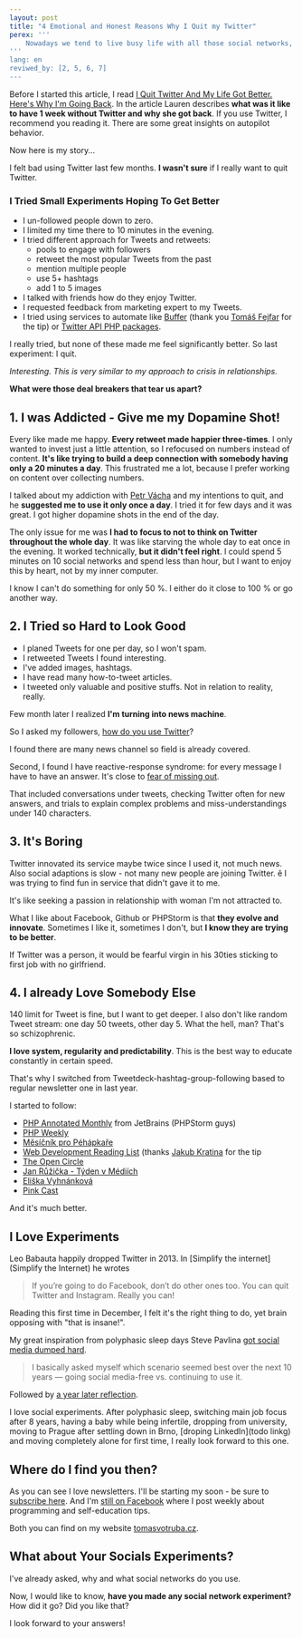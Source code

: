 ```yaml
---
layout: post
title: "4 Emotional and Honest Reasons Why I Quit my Twitter"
perex: '''
    Nowadays we tend to live busy life with all those social networks, notifications and pings. So busy, we don't have emotional space to just evaluate "How do I like that?". In my life, this creates cycles, where I keep doing over and over the same thing without any progress.<br><br>After few months feeling bad with Twitter, I've finally decided to quit. Instead of technical point of view <strong>I will focus on my feelings - because that's what matters the most</strong>.
'''
lang: en
reviwed_by: [2, 5, 6, 7]
---
```


Before I started this article, I read 
[I Quit Twitter And My Life Got Better. Here's Why I'm Going Back](http://www.forbes.com/sites/laurenorsini/2015/11/11/i-quit-twitter-and-my-life-got-better-heres-why-im-going-back). In the article Lauren describes **what was it like to have 1 week without Twitter and why she got back**. If you use Twitter, I recommend you reading it. There are some great insights on autopilot behavior.
 
Now here is my story...

I felt bad using Twitter last few months. **I wasn't sure** if I really want to quit Twitter. 

### I Tried Small Experiments Hoping To Get Better

- I un-followed people down to zero.
- I limited my time there to 10 minutes in the evening. 
- I tried different approach for Tweets and retweets:
    - pools to engage with followers
    - retweet the most popular Tweets from the past
    - mention multiple people 
    - use 5+ hashtags
    - add 1 to 5 images
- I talked with friends how do they enjoy Twitter.
- I requested feedback from marketing expert to my Tweets.
- I tried using services to automate like [Buffer](https://buffer.com/) (thank you [Tomáš Fejfar](https://www.tomasfejfar.cz/) for the tip) or [Twitter API PHP packages](https://github.com/search?l=PHP&q=twitter&type=Repositories&utf8=%E2%9C%93).

I really tried, but none of these made me feel significantly better. So last experiment: I quit.

*Interesting. This is very similar to my approach to crisis in relationships.*

**What were those deal breakers that tear us apart?**


## 1. I was Addicted - Give me my Dopamine Shot!

Every like made me happy. **Every retweet made happier three-times**. I only wanted to invest just a little attention, so I refocused on numbers instead of content.
**It's like trying to build a deep connection with somebody having only a 20 minutes a day**. This frustrated me a lot, because I prefer working on content over collecting numbers.

I talked about my addiction with [Petr Vácha](http://petrvacha.com/) and my intentions to quit, and he **suggested me to use it only once a day**.
I tried it for few days and it was great. I got higher dopamine shots in the end of the day.

The only issue for me was **I had to focus to not to think on Twitter throughout the whole day**. It was like starving the whole day to eat once in the evening.
It worked technically, **but it didn't feel right**. I could spend 5 minutes on 10 social networks and spend less than hour, but I want to enjoy this by heart, not by my inner computer. 

I know I can't do something for only 50 %. I either do it close to 100 % or go another way. 


## 2. I Tried so Hard to Look Good

- I planed Tweets for one per day, so I won't spam.
- I retweeted Tweets I found interesting.
- I've added images, hashtags. 
- I have read many how-to-tweet articles.
- I tweeted only valuable and positive stuffs. Not in relation to reality, really. 

Few month later I realized **I'm turning into news machine**.

So I asked my followers, [how do you use Twitter](https://twitter.com/VotrubaT/status/816753682482085896)?

I found there are many news channel so field is already covered.

Second, I found I have reactive-response syndrome: for every message I have to have an answer. It's close to [fear of missing out](https://zenhabits.net/miss/). 

That included conversations under tweets, checking Twitter often for new answers, and trials to explain complex problems and miss-understandings under 140 characters. 


## 3. It's Boring

Twitter innovated its service maybe twice since I used it, not much news. Also social adaptions is slow - not many new people are joining Twitter. 
ě
I was trying to find fun in service that didn't gave it to me.
 
It's like seeking a passion in relationship with woman I'm not attracted to.


What I like about Facebook, Github or PHPStorm is that **they evolve and innovate**. Sometimes I like it, sometimes I don't, but **I know they are trying to be better**.
  
If Twitter was a person, it would be fearful virgin in his 30ties sticking to first job with no girlfriend.  

 

## 4. I already Love Somebody Else

140 limit for Tweet is fine, but I want to get deeper. I also don't like random Tweet stream: one day 50 tweets, other day 5. What the hell, man? That's so schizophrenic.

**I love system, regularity and predictability**. This is the best way to educate constantly in certain speed.
 
That's why I switched from Tweetdeck-hashtag-group-following based to regular newsletter one in last year.

I started to follow: 

- [PHP Annotated Monthly](https://info.jetbrains.com/PHP-Annotated-Subscription.html) from JetBrains (PHPStorm guys)
- [PHP Weekly](http://www.phpweekly.com/)
- [Měsíčník pro Péhápkaře](pehapkari.cz/#newsletter)
- [Web Development Reading List](https://wdrl.info/) (thanks [Jakub Kratina](http://jakubkratina.cz/) for the tip 
- [The Open Circle](http://marketmeditations.com/theopencircle/)
- [Jan Růžička - Týden v Médiích](https://www.respekt.cz/echo/neco-konci-neco-zacina)
- [Eliška Vyhnánková](http://vyhnankova.cz/)
- [Pink Cast](http://www.danpink.com/pinkcast/)

And it's much better.


## I Love Experiments

Leo Babauta happily dropped Twitter in 2013. In [Simplify the internet](Simplify the Internet) he wrotes

> If you’re going to do Facebook, don’t do other ones too. You can quit Twitter and Instagram. Really you can!

Reading this first time in December, I felt it's the right thing to do, yet brain opposing with "that is insane!".

My great inspiration from polyphasic sleep days Steve Pavlina [got social media dumped hard](http://www.stevepavlina.com/blog/2014/07/social-media-you-got-dumped/).

> I basically asked myself which scenario seemed best over the next 10 years — going social media-free vs. continuing to use it.

Followed by [a year later reflection](http://www.stevepavlina.com/blog/2015/07/one-year-without-social-media/).

I love social experiments. After polyphasic sleep, switching main job focus after 8 years, having a baby while being infertile, dropping from university, moving to Prague after settling down in Brno, [droping LinkedIn](todo linkg) and moving completely alone for first time, I really look forward to this one.


## Where do I find you then?

As you can see I love newsletters. I'll be starting my soon - be sure to [subscribe here](http://eepurl.com/cpKuMT). And I'm [still on Facebook](https://www.facebook.com/nauc.se.nette.symfony.a.doctrine) where I post weekly about programming and self-education tips.

Both you can find on my website [tomasvotruba.cz](https://www.tomasvotruba.cz/#socials).


## What about Your Socials Experiments?

I've already asked, why and what social networks do you use. 

Now, I would like to know, **have you made any social network experiment?**
How did it go? Did you like that?

I look forward to your answers!
